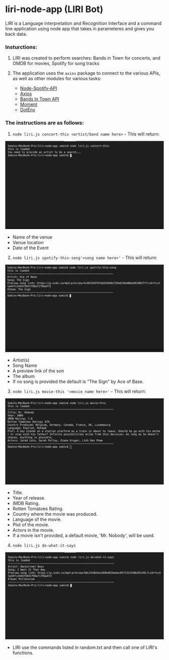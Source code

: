 # liri-node-app (LIRI Bot)

LIRI is a Language interpretation and Recognition Interface and a command line application using node app that takes in parameteres and gives you back data.




### Insturctions:

1. LIRI was created to perform searches: Bands in Town for concerts, and OMDB for movies, Spotify for song tracks

2. The application uses the `axios` package to connect to the various APIs, as well as other modules for various tasks:

   * [Node-Spotify-API](https://www.npmjs.com/package/node-spotify-api)
   * [Axios](https://www.npmjs.com/package/axios)
   * [Bands In Town API](http://www.artists.bandsintown.com/bandsintown-api)
   * [Moment](https://www.npmjs.com/package/moment)
   * [DotEnv](https://www.npmjs.com/package/dotenv)
   
 ### The instructions are as follows:
 
 1. `node liri.js concert-this <artist/band name here>` - This will return:

![screenshot](img/concert-this.gif)

   * Name of the venue
   * Venue location
   * Date of the Event


2. `node liri.js spotify-this-song'<song name here>'` - This will return:

![screenshot](img/spotify-this-song.gif)

   * Artist(s)
   * Song Name
   * A preview link of the son
   * The album
   * If no song is provided the default is "The Sign" by Ace of Base.


3. `node liri.js movie-this '<movie name here>'` - This will return:

![screenshot](img/movie-this.gif)

   * Title.
   * Year of release.
   * IMDB Rating.
   * Rotten Tomatoes Rating.
   * Country where the movie was produced.
   * Language of the movie.
   * Plot of the movie.
   * Actors in the movie.
   * If a movie isn't provided, a default movie, 'Mr. Nobody', will be used.


4. `node liri.js do-what-it-says`

![screenshot](img/do-what-it-says.png)

   * LIRI use the commands listed in random.txt and then call one of LIRI's functions.

